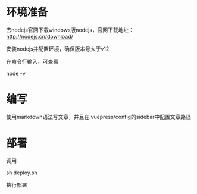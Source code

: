 # 环境准备

去nodejs官网下载windows版nodejs，官网下载地址：http://nodejs.cn/download/

安装nodejs并配置环境，确保版本号大于v12

在命令行输入，可查看

 node -v 

# 编写

使用markdown语法写文章，并且在.vuepress/config的sidebar中配置文章路径

# 部署

调用

 sh deploy.sh

执行部署